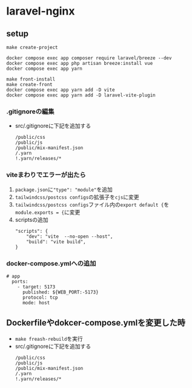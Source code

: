# laravel-nginx

## setup
```
make create-project

docker compose exec app composer require laravel/breeze --dev
docker compose exec app php artisan breeze:install vue
docker compose exec app yarn

make front-install
make create-front
docker compose exec app yarn add -D vite
docker compose exec app yarn add -D laravel-vite-plugin

```

### .gitignoreの編集
- src/.gitignoreに下記を追加する
  ```
  /public/css
  /public/js
  /public/mix-manifest.json
  /.yarn
  !.yarn/releases/*
  ```

### viteまわりでエラーが出たら
1. `package.json`に`"type": "module"`を追加
2. `tailwindcss/postcss configs`の拡張子を`cjs`に変更
3. `tailwindcss/postcss configs`ファイル内の`export default {`を`module.exports = {`に変更
4. scriptsの追加
    ```
    "scripts": {
        "dev": "vite  --no-open --host",
        "build": "vite build",
    }
    ```

### docker-compose.ymlへの追加
```
# app
  ports:
    - target: 5173
      published: ${WEB_PORT:-5173}
      protocol: tcp
      mode: host
```

## Dockerfileやdokcer-compose.ymlを変更した時
- `make freash-rebuild`を実行
- src/.gitignoreに下記を追加する
  ```
  /public/css
  /public/js
  /public/mix-manifest.json
  /.yarn
  !.yarn/releases/*
  ```